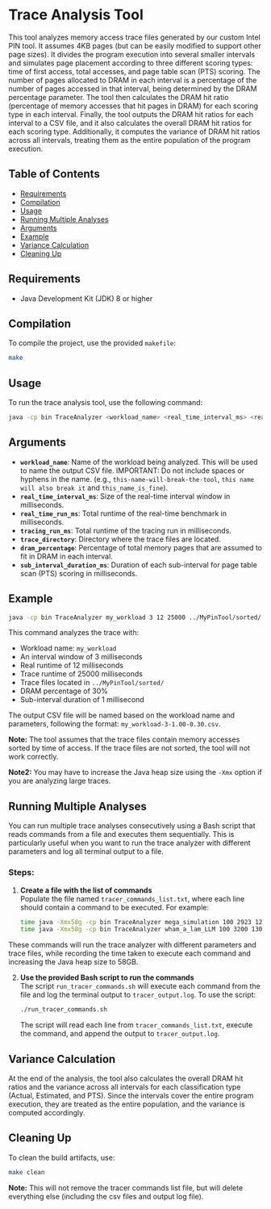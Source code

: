 # Trace Analysis Tool

This tool analyzes memory access trace files generated by our custom Intel PIN tool.
It assumes 4KB pages (but can be easily modified to support other page sizes).
It divides the program execution into several smaller intervals and simulates page placement according to three different scoring types: time of first access, total accesses, and page table scan (PTS) scoring.
The number of pages allocated to DRAM in each interval is a percentage of the number of pages accessed in that interval, being determined by the DRAM percentage parameter.
The tool then calculates the DRAM hit ratio (percentage of memory accesses that hit pages in DRAM) for each scoring type in each interval.
Finally, the tool outputs the DRAM hit ratios for each interval to a CSV file, and it also calculates the overall DRAM hit ratios for each scoring type.
Additionally, it computes the variance of DRAM hit ratios across all intervals, treating them as the entire population of the program execution.

## Table of Contents

- [Requirements](#requirements)
- [Compilation](#compilation)
- [Usage](#usage)
- [Running Multiple Analyses](#running-multiple-analyses)
- [Arguments](#arguments)
- [Example](#example)
- [Variance Calculation](#variance-calculation)
- [Cleaning Up](#cleaning-up)

## Requirements

- Java Development Kit (JDK) 8 or higher

## Compilation

To compile the project, use the provided `makefile`:

```sh
make
```

## Usage

To run the trace analysis tool, use the following command:

```sh
java -cp bin TraceAnalyzer <workload_name> <real_time_interval_ms> <real_time_run_ms> <tracing_run_ms> <trace_directory> <dram_percentage> <sub_interval_duration_ms>
```

## Arguments

- **`workload_name`**: Name of the workload being analyzed. This will be used to name the output CSV file. IMPORTANT: Do not include spaces or hyphens in the name. (e.g., `this-name-will-break-the-tool`, `this name will also break it` and `this_name_is_fine`).
- **`real_time_interval_ms`**: Size of the real-time interval window in milliseconds.
- **`real_time_run_ms`**: Total runtime of the real-time benchmark in milliseconds.
- **`tracing_run_ms`**: Total runtime of the tracing run in milliseconds.
- **`trace_directory`**: Directory where the trace files are located.
- **`dram_percentage`**: Percentage of total memory pages that are assumed to fit in DRAM in each interval.
- **`sub_interval_duration_ms`**: Duration of each sub-interval for page table scan (PTS) scoring in milliseconds.

## Example

```sh
java -cp bin TraceAnalyzer my_workload 3 12 25000 ../MyPinTool/sorted/ 0.3 1
```

This command analyzes the trace with:
- Workload name: `my_workload`
- An interval window of 3 milliseconds
- Real runtime of 12 milliseconds
- Trace runtime of 25000 milliseconds
- Trace files located in `../MyPinTool/sorted/`
- DRAM percentage of 30%
- Sub-interval duration of 1 millisecond

The output CSV file will be named based on the workload name and parameters, following the format: `my_workload-3-1.00-0.30.csv`.

**Note:** The tool assumes that the trace files contain memory accesses sorted by time of access. If the trace files are not sorted, the tool will not work correctly.

**Note2:** You may have to increase the Java heap size using the `-Xmx` option if you are analyzing large traces.

## Running Multiple Analyses

You can run multiple trace analyses consecutively using a Bash script that reads commands from a file and executes them sequentially. This is particularly useful when you want to run the trace analyzer with different parameters and log all terminal output to a file.

### Steps:

1. **Create a file with the list of commands**  
   Populate the file named `tracer_commands_list.txt`, where each line should contain a command to be executed. For example:
   ```sh
   time java -Xmx58g -cp bin TraceAnalyzer mega_simulation 100 2923 1269960000 ~/a/sample/path/to/workload/ 0.2 20
   time java -Xmx58g -cp bin TraceAnalyzer wham_a_lam_LLM 100 3200 1300000000 ~/a/sample/path/to/workload/ 0.3 15
   ```

These commands will run the trace analyzer with different parameters and trace files, while recording the time taken to execute each command and increasing the Java heap size to 58GB.

2. **Use the provided Bash script to run the commands**  
   The script `run_tracer_commands.sh` will execute each command from the file and log the terminal output to `tracer_output.log`. To use the script:
   ```sh
   ./run_tracer_commands.sh
   ```

   The script will read each line from `tracer_commands_list.txt`, execute the command, and append the output to `tracer_output.log`.

## Variance Calculation

At the end of the analysis, the tool also calculates the overall DRAM hit ratios and the variance across all intervals for each classification type (Actual, Estimated, and PTS).
Since the intervals cover the entire program execution, they are treated as the entire population, and the variance is computed accordingly.

## Cleaning Up

To clean the build artifacts, use:

```sh
make clean
```

**Note:** This will not remove the tracer commands list file, but will delete everything else (including the csv files and output log file).